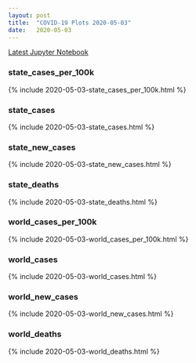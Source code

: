 ```yaml
---
layout: post
title:  "COVID-19 Plots 2020-05-03"
date:   2020-05-03
---
```


[Latest Jupyter Notebook](https://github.com/mvanmidd/covid/blob/master/covid_plots.ipynb)


### state_cases_per_100k

{% include 2020-05-03-state_cases_per_100k.html %}

### state_cases

{% include 2020-05-03-state_cases.html %}

### state_new_cases

{% include 2020-05-03-state_new_cases.html %}

### state_deaths

{% include 2020-05-03-state_deaths.html %}

### world_cases_per_100k

{% include 2020-05-03-world_cases_per_100k.html %}

### world_cases

{% include 2020-05-03-world_cases.html %}

### world_new_cases

{% include 2020-05-03-world_new_cases.html %}

### world_deaths

{% include 2020-05-03-world_deaths.html %}

